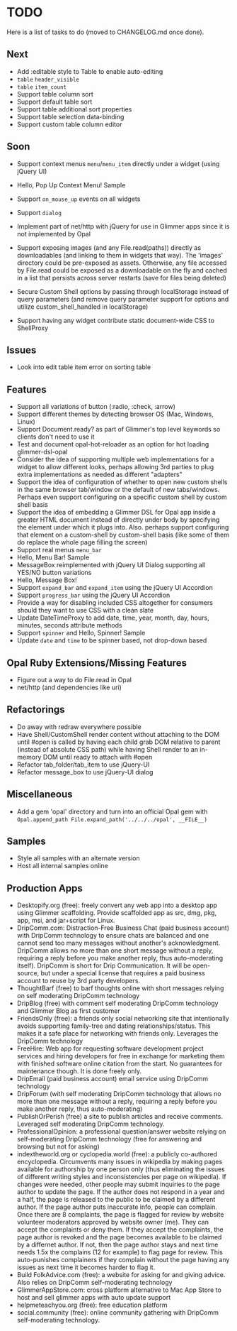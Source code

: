 # TODO

Here is a list of tasks to do (moved to CHANGELOG.md once done).

## Next

- Add :editable style to Table to enable auto-editing
- `table` `header_visible`
- `table` `item_count`
- Support table column sort
- Support default table sort
- Support table additional sort properties
- Support table selection data-binding
- Support custom table column editor


## Soon

- Support context menus `menu`/`menu_item` directly under a widget (using jQuery UI)
- Hello, Pop Up Context Menu! Sample

- Support `on_mouse_up` events on all widgets
- Support `dialog`

- Implement part of net/http with jQuery for use in Glimmer apps since it is not implemented by Opal

- Support exposing images (and any File.read(paths)) directly as downloadables (and linking to them in widgets that way). The 'images' directory could be pre-exposed as assets. Otherwise, any file accessed by File.read could be exposed as a downloadable on the fly and cached in a list that persists across server restarts (save for files being deleted)

- Secure Custom Shell options by passing through localStorage instead of query parameters (and remove query parameter support for options and utilize custom_shell_handled in localStorage)
- Support having any widget contribute static document-wide CSS to ShellProxy

## Issues

- Look into edit table item error on sorting table

## Features

- Support all variations of button (:radio, :check, :arrow)
- Support different themes by detecting browser OS (Mac, Windows, Linux)
- Support Document.ready? as part of Glimmer's top level keywords so clients don't need to use it
- Test and document opal-hot-reloader as an option for hot loading glimmer-dsl-opal
- Consider the idea of supporting multiple web implementations for a widget to allow different looks, perhaps allowing 3rd parties to plug extra implementations as needed as different "adapters"
- Support the idea of configuration of whether to open new custom shells in the same browser tab/window or the default of new tabs/windows. Perhaps even support configuring on a specific custom shell by custom shell basis
- Support the idea of embedding a Glimmer DSL for Opal app inside a greater HTML document instead of directly under body by specifying the element under which it plugs into. Also. perhaps support configuring that element on a custom-shell by custom-shell basis (like some of them do replace the whole page filling the screen)
- Support real menus `menu_bar`
- Hello, Menu Bar! Sample
- MessageBox reimplemented with jQuery UI Dialog supporting all YES/NO button variations
- Hello, Message Box!
- Support `expand_bar` and `expand_item` using the jQuery UI Accordion
- Support `progress_bar` using the jQuery UI Accordion
- Provide a way for disabling included CSS altogether for consumers should they want to use CSS with a clean slate
- Update DateTimeProxy to add date, time, year, month, day, hours, minutes, seconds attribute methods
- Support `spinner` and Hello, Spinner! Sample
- Update `date` and `time` to be spinner based, not drop-down based

## Opal Ruby Extensions/Missing Features
- Figure out a way to do File.read in Opal
- net/http (and dependencies like uri)

## Refactorings

- Do away with redraw everywhere possible
- Have Shell/CustomShell render content without attaching to the DOM until #open is called by having each child grab DOM relative to parent (instead of absolute CSS path) while having Shell render to an in-memory DOM until ready to attach with #open
- Refactor tab_folder/tab_item to use jQuery-UI
- Refactor message_box to use jQuery-UI dialog

## Miscellaneous

- Add a gem 'opal' directory and turn into an official Opal gem with `Opal.append_path File.expand_path('../../../opal', __FILE__)`

## Samples

- Style all samples with an alternate version
- Host all internal samples online

## Production Apps

- Desktopify.org (free): freely convert any web app into a desktop app using Glimmer scaffolding. Provide scaffolded app as src, dmg, pkg, app, msi, and jar+script for Linux.
- DripComm.com: Distraction-Free Business Chat (paid business account) with DripComm technology to ensure chats are balanced and one cannot send too many messages without another's acknowledgment. DripComm allows no more than one short message without a reply, requiring a reply before you make another reply, thus auto-moderating itself). DripComm is short for Drip Communication. It will be open-source, but under a special license that requires a paid business account to reuse by 3rd party developers.
- ThoughtBarf (free) to barf thoughts online with short messages relying on self moderating DripComm technology
- DripBlog (free) with comment self moderating DripComm technology and Glimmer Blog as first customer
- FriendsOnly (free): a friends only social networking site that intentionally avoids supporting family-tree and dating relationships/status. This makes it a safe place for networking with friends only. Leverages the DripComm technology
- FreeHire: Web app for requesting software development project services and hiring developers for free in exchange for marketing them with finished software online citation from the start. No guarantees for maintenance though. It is done freely only.
- DripEmail (paid business account) email service using DripComm technology
- DripForum (with self moderating DripComm technology that allows no more than one message without a reply, requiring a reply before you make another reply, thus auto-moderating)
- PublishOrPerish (free) a site to publish articles and receive comments. Leveraged self moderating DripComm technology.
- ProfessionalOpinion: a professional question/answer website relying on self-moderating DripComm technology (free for answering and browsing but not for asking)
- indextheworld.org or cyclopedia.world (free): a publicly co-authored encyclopedia. Circumvents many issues in wikipedia by making pages available for authorship by one person only (thus eliminating the issues of different writing styles and inconsistencies per page on wikipedia). If changes were needed, other people may submit inquiries to the page author to update the page. If the author does not respond in a year and a half, the page is released to the public to be claimed by a different author. If the page author puts inaccurate info, people can complain. Once there are 8 complaints, the page is flagged for review by website volunteer moderators approved by website owner (me). They can accept the complaints or deny them. If they accept the complaints, the page author is revoked and the page becomes available to be claimed by a differnet author. If not, then the page author stays and next time needs 1.5x the complains (12 for example) to flag page for review. This auto-punishes complainers if they complain without the page having any issues as next time it becomes harder to flag it.
- Build FolkAdvice.com (free): a website for asking for and giving advice. Also relies on DripComm self-moderating technology
- GlimmerAppStore.com: cross platform alternative to Mac App Store to host and sell glimmer apps with auto update support
- helpmeteachyou.org (free): free education platform
- social.community (free): online community gathering with DripComm self-moderating technology.
